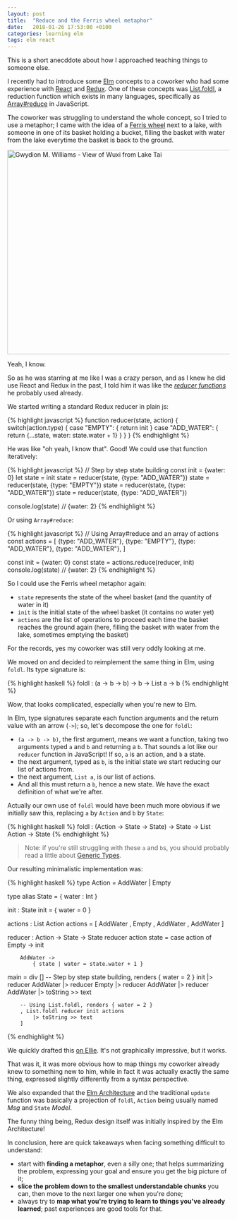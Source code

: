```yaml
---
layout: post
title:  "Reduce and the Ferris wheel metaphor"
date:   2018-01-26 17:53:00 +0100
categories: learning elm
tags: elm react
---
```


This is a short anecddote about how I approached teaching things to someone else.

I recently had to introduce some [Elm] concepts to a coworker who had some experience with [React] and [Redux]. One of these concepts was [List.foldl], a reduction function which exists in many languages, specifically as [Array#reduce] in JavaScript.

The coworker was struggling to understand the whole concept, so I tried to use a metaphor; I came with the idea of a [Ferris wheel] next to a lake, with someone in one of its basket holding a bucket, filling the basket with water from the lake everytime the basket is back to the ground.

<a href="https://www.flickr.com/photos/45909111@N00/3812448452/in/photolist-6NTPpE-6NTN6S-8VeQqf-6NTMNw-fmHhYZ-fmHg7k-atTbFs-8VeK2S-atQvRT-6NTKw1-aUDvNP-7dfSYz-2XhKZV-fmXsCG-fmXscE-4sTcSG-8VeBij-fmHhsP-wMJMfg-wuBR7h-wuKc1H-wuBTjf-vQdnbN-wMeCvV-wMJKda-NoBSUY-NvJoFw-MAWVsx-NoBSPC-NoBSxL-NvJoKE-NoBSJY-NvJoFb-NoBSFw-NvJoBJ-MAWP4F-NvJqem-MAWvqe-NvJoHW-MAWv1M-NvJoMd-MAWvcP-vQmVTV-NyVKgD-wuKeKk-wuKdhF-wuBQ57-8VePww-8VbGbk-8Vbz14/" title="Gwydion M. Williams - View of Wuxi from Lake Tai">
    <img src="https://farm3.staticflickr.com/2509/3812448452_c6ecd0424f_z.jpg"
    width="640" height="463" alt="Gwydion M. Williams - View of Wuxi from Lake Tai">
</a>

Yeah, I know.

So as he was starring at me like I was a crazy person, and as I knew he did use React and Redux in the past, I told him it was like the [_reducer functions_](https://redux.js.org/docs/basics/Reducers.html) he probably used already.

We started writing a standard Redux reducer in plain js:

{% highlight javascript %}
function reducer(state, action) {
switch(action.type) {
case "EMPTY": {
return init
}
case "ADD_WATER": {
return {...state, water: state.water + 1}
}
}
}
{% endhighlight %}

He was like "oh yeah, I know that". Good! We could use that function iteratively:

{% highlight javascript %}
// Step by step state building
const init = {water: 0}
let state = init
state = reducer(state, {type: "ADD_WATER"})
state = reducer(state, {type: "EMPTY"})
state = reducer(state, {type: "ADD_WATER"})
state = reducer(state, {type: "ADD_WATER"})

console.log(state) // {water: 2}
{% endhighlight %}

Or using `Array#reduce`:

{% highlight javascript %}
// Using Array#reduce and an array of actions
const actions = [
{type: "ADD_WATER"},
{type: "EMPTY"},
{type: "ADD_WATER"},
{type: "ADD_WATER"},
]

const init = {water: 0}
const state = actions.reduce(reducer, init)
console.log(state) // {water: 2}
{% endhighlight %}

So I could use the Ferris wheel metaphor again:

* `state` represents the state of the wheel basket (and the quantity of water in it)
* `init` is the initial state of the wheel basket (it contains no water yet)
* `actions` are the list of operations to proceed each time the basket reaches the ground again (here, filling the basket with water from the lake, sometimes emptying the basket)

For the records, yes my coworker was still very oddly looking at me.

We moved on and decided to reimplement the same thing in Elm, using `foldl`. Its type signature is:

{% highlight haskell %}
foldl : (a -> b -> b) -> b -> List a -> b
{% endhighlight %}

Wow, that looks complicated, especially when you're new to Elm.

In Elm, type signatures separate each function arguments and the return value with an arrow (<code style="white-space: nowrap">-></code>); so, let's decompose the one for `foldl`:

* `(a -> b -> b)`, the first argument, means we want a function, taking two arguments typed `a` and `b` and returning a `b`. That sounds a lot like our `reducer` function in JavaScript! If so, `a` is an action, and `b` a state.
* the next argument, typed as `b`, is the initial state we start reducing our list of actions from.
* the next argument, `List a`, is our list of actions.
* And all this must return a `b`, hence a new state. We have the exact definition of what we're after.

Actually our own use of `foldl` would have been much more obvious if we initially saw this, replacing `a` by `Action` and `b` by `State`:

{% highlight haskell %}
foldl : (Action -> State -> State) -> State -> List Action -> State
{% endhighlight %}

> Note: if you're still struggling with these `a` and `b`s, you should probably read a little about [Generic Types].

Our resulting minimalistic implementation was:

{% highlight haskell %}
type Action
= AddWater
| Empty

type alias State =
{ water : Int }

init : State
init =
{ water = 0 }

actions : List Action
actions =
[ AddWater
, Empty
, AddWater
, AddWater
]

reducer : Action -> State -> State
reducer action state =
case action of
Empty ->
init

        AddWater ->
            { state | water = state.water + 1 }

main =
div [] -- Step by step state building, renders { water = 2 }
init
|> reducer AddWater
|> reducer Empty
|> reducer AddWater
|> reducer AddWater
|> toString >> text

        -- Using List.foldl, renders { water = 2 }
        , List.foldl reducer init actions
            |> toString >> text
        ]

{% endhighlight %}

We quickly drafted this [on Ellie](https://ellie-app.com/kL3dJS7Gta1/4). It's not graphically impressive, but it works.

That was it, it was more obvious how to map things my coworker already knew to something new to him, while in fact it was actually exactly the same thing, expressed slightly differently from a syntax perspective.

We also expanded that the [Elm Architecture] and the traditional `update` function was basically a projection of `foldl`, `Action` being usually named _Msg_ and `State` _Model_.

The funny thing being, Redux design itself was initially inspired by the Elm Architecture!

In conclusion, here are quick takeaways when facing something difficult to understand:

* start with **finding a metaphor**, even a silly one; that helps summarizing the problem, expressing your goal and ensure you get the big picture of it;
* **slice the problem down to the smallest understandable chunks** you can, then move to the next larger one when you're done;
* always try to **map what you're trying to learn to things you've already learned**; past experiences are good tools for that.

[array#reduce]: https://developer.mozilla.org/en-US/docs/Web/JavaScript/Reference/Global_Objects/Array/reduce
[elm]: http://elm-lang.org/
[elm architecture]: https://guide.elm-lang.org/architecture/
[ferris wheel]: https://en.wikipedia.org/wiki/Ferris_wheel
[generic types]: https://guide.elm-lang.org/types/union_types.html#generic-data-structures
[list.foldl]: http://package.elm-lang.org/packages/elm-lang/core/latest/List#foldl
[react]: https://reactjs.org/
[redux]: https://redux.js.org/
